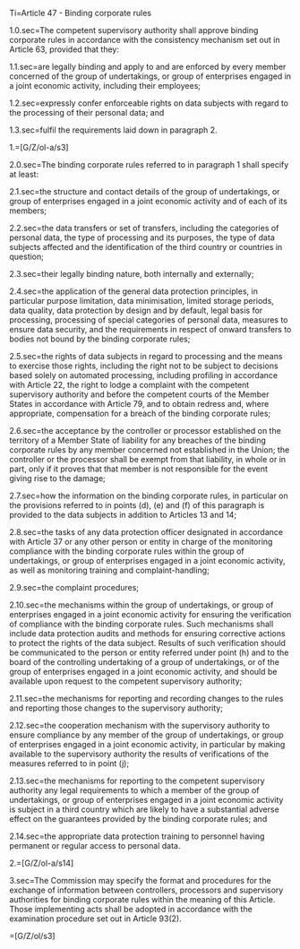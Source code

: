 Ti=Article 47 - Binding corporate rules

1.0.sec=The competent supervisory authority shall approve binding corporate rules in accordance with the consistency mechanism set out in Article 63, provided that they:

1.1.sec=are legally binding and apply to and are enforced by every member concerned of the group of undertakings, or group of enterprises engaged in a joint economic activity, including their employees;

1.2.sec=expressly confer enforceable rights on data subjects with regard to the processing of their personal data; and

1.3.sec=fulfil the requirements laid down in paragraph 2.

1.=[G/Z/ol-a/s3]

2.0.sec=The binding corporate rules referred to in paragraph 1 shall specify at least:

2.1.sec=the structure and contact details of the group of undertakings, or group of enterprises engaged in a joint economic activity and of each of its members;

2.2.sec=the data transfers or set of transfers, including the categories of personal data, the type of processing and its purposes, the type of data subjects affected and the identification of the third country or countries in question;

2.3.sec=their legally binding nature, both internally and externally;

2.4.sec=the application of the general data protection principles, in particular purpose limitation, data minimisation, limited storage periods, data quality, data protection by design and by default, legal basis for processing, processing of special categories of personal data, measures to ensure data security, and the requirements in respect of onward transfers to bodies not bound by the binding corporate rules;

2.5.sec=the rights of data subjects in regard to processing and the means to exercise those rights, including the right not to be subject to decisions based solely on automated processing, including profiling in accordance with Article 22, the right to lodge a complaint with the competent supervisory authority and before the competent courts of the Member States in accordance with Article 79, and to obtain redress and, where appropriate, compensation for a breach of the binding corporate rules;

2.6.sec=the acceptance by the controller or processor established on the territory of a Member State of liability for any breaches of the binding corporate rules by any member concerned not established in the Union; the controller or the processor shall be exempt from that liability, in whole or in part, only if it proves that that member is not responsible for the event giving rise to the damage;

2.7.sec=how the information on the binding corporate rules, in particular on the provisions referred to in points (d), (e) and (f) of this paragraph is provided to the data subjects in addition to Articles 13 and 14;

2.8.sec=the tasks of any data protection officer designated in accordance with Article 37 or any other person or entity in charge of the monitoring compliance with the binding corporate rules within the group of undertakings, or group of enterprises engaged in a joint economic activity, as well as monitoring training and complaint-handling;

2.9.sec=the complaint procedures;

2.10.sec=the mechanisms within the group of undertakings, or group of enterprises engaged in a joint economic activity for ensuring the verification of compliance with the binding corporate rules. Such mechanisms shall include data protection audits and methods for ensuring corrective actions to protect the rights of the data subject. Results of such verification should be communicated to the person or entity referred under point (h) and to the board of the controlling undertaking of a group of undertakings, or of the group of enterprises engaged in a joint economic activity, and should be available upon request to the competent supervisory authority;

2.11.sec=the mechanisms for reporting and recording changes to the rules and reporting those changes to the supervisory authority;

2.12.sec=the cooperation mechanism with the supervisory authority to ensure compliance by any member of the group of undertakings, or group of enterprises engaged in a joint economic activity, in particular by making available to the supervisory authority the results of verifications of the measures referred to in point (j);

2.13.sec=the mechanisms for reporting to the competent supervisory authority any legal requirements to which a member of the group of undertakings, or group of enterprises engaged in a joint economic activity is subject in a third country which are likely to have a substantial adverse effect on the guarantees provided by the binding corporate rules; and

2.14.sec=the appropriate data protection training to personnel having permanent or regular access to personal data.

2.=[G/Z/ol-a/s14]

3.sec=The Commission may specify the format and procedures for the exchange of information between controllers, processors and supervisory authorities for binding corporate rules within the meaning of this Article. Those implementing acts shall be adopted in accordance with the examination procedure set out in Article 93(2).

=[G/Z/ol/s3]
